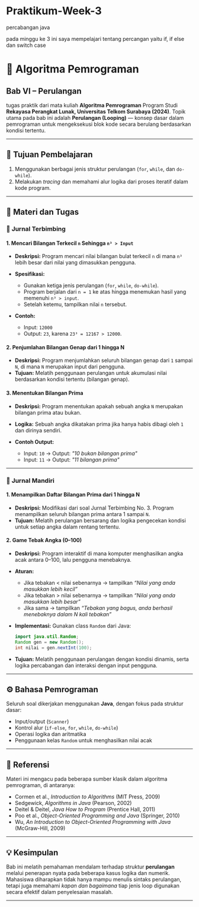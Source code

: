 # Praktikum-Week-3
percabangan java

pada minggu ke 3 ini saya mempelajari tentang percangan yaitu if, if else dan switch case
# 📘 Algoritma Pemrograman 

## Bab VI – Perulangan

tugas praktik dari mata kuliah **Algoritma Pemrograman** Program Studi **Rekayasa Perangkat Lunak, Universitas Telkom Surabaya (2024)**.
Topik utama pada bab ini adalah **Perulangan (Looping)** — konsep dasar dalam pemrograman untuk mengeksekusi blok kode secara berulang berdasarkan kondisi tertentu.

---

## 🎯 Tujuan Pembelajaran

1. Menggunakan berbagai jenis struktur perulangan (`for`, `while`, dan `do-while`).
2. Melakukan *tracing* dan memahami alur logika dari proses iteratif dalam kode program.

---

## 🧠 Materi dan Tugas

### 🧩 **Jurnal Terbimbing**

#### 1. Mencari Bilangan Terkecil `n` Sehingga `n³ > Input`

* **Deskripsi:** Program mencari nilai bilangan bulat terkecil `n` di mana `n³` lebih besar dari nilai yang dimasukkan pengguna.
* **Spesifikasi:**

  * Gunakan ketiga jenis perulangan (`for`, `while`, `do-while`).
  * Program berjalan dari `n = 1` ke atas hingga menemukan hasil yang memenuhi `n³ > input`.
  * Setelah ketemu, tampilkan nilai `n` tersebut.
* **Contoh:**

  * Input: `12000`
  * Output: `23`, karena `23³ = 12167 > 12000`.

#### 2. Penjumlahan Bilangan Genap dari 1 hingga N

* **Deskripsi:** Program menjumlahkan seluruh bilangan genap dari `1` sampai `N`, di mana `N` merupakan input dari pengguna.
* **Tujuan:** Melatih penggunaan perulangan untuk akumulasi nilai berdasarkan kondisi tertentu (bilangan genap).

#### 3. Menentukan Bilangan Prima

* **Deskripsi:** Program menentukan apakah sebuah angka `N` merupakan bilangan prima atau bukan.
* **Logika:** Sebuah angka dikatakan prima jika hanya habis dibagi oleh `1` dan dirinya sendiri.
* **Contoh Output:**

  * Input: `10` → Output: *"10 bukan bilangan prima"*
  * Input: `11` → Output: *"11 bilangan prima"*

---

### 🧩 **Jurnal Mandiri**

#### 1. Menampilkan Daftar Bilangan Prima dari 1 hingga N

* **Deskripsi:** Modifikasi dari soal Jurnal Terbimbing No. 3.
  Program menampilkan seluruh bilangan prima antara 1 sampai `N`.
* **Tujuan:** Melatih perulangan bersarang dan logika pengecekan kondisi untuk setiap angka dalam rentang tertentu.

#### 2. Game Tebak Angka (0–100)

* **Deskripsi:** Program interaktif di mana komputer menghasilkan angka acak antara 0–100, lalu pengguna menebaknya.
* **Aturan:**

  * Jika tebakan < nilai sebenarnya → tampilkan *“Nilai yang anda masukkan lebih kecil”*
  * Jika tebakan > nilai sebenarnya → tampilkan *“Nilai yang anda masukkan lebih besar”*
  * Jika sama → tampilkan *“Tebakan yang bagus, anda berhasil menebaknya dalam N kali tebakan”*
* **Implementasi:** Gunakan class `Random` dari Java:

  ```java
  import java.util.Random;
  Random gen = new Random();
  int nilai = gen.nextInt(100);
  ```
* **Tujuan:** Melatih penggunaan perulangan dengan kondisi dinamis, serta logika percabangan dan interaksi dengan input pengguna.

---

## ⚙️ Bahasa Pemrograman

Seluruh soal dikerjakan menggunakan **Java**, dengan fokus pada struktur dasar:

* Input/output (`Scanner`)
* Kontrol alur (`if-else`, `for`, `while`, `do-while`)
* Operasi logika dan aritmatika
* Penggunaan kelas `Random` untuk menghasilkan nilai acak

---

## 📄 Referensi

Materi ini mengacu pada beberapa sumber klasik dalam algoritma pemrograman, di antaranya:

* Cormen et al., *Introduction to Algorithms* (MIT Press, 2009)
* Sedgewick, *Algorithms in Java* (Pearson, 2002)
* Deitel & Deitel, *Java How to Program* (Prentice Hall, 2011)
* Poo et al., *Object-Oriented Programming and Java* (Springer, 2010)
* Wu, *An Introduction to Object-Oriented Programming with Java* (McGraw-Hill, 2009)

---

## 💡 Kesimpulan

Bab ini melatih pemahaman mendalam terhadap struktur **perulangan** melalui penerapan nyata pada beberapa kasus logika dan numerik.
Mahasiswa diharapkan tidak hanya mampu menulis sintaks perulangan, tetapi juga memahami *kapan dan bagaimana* tiap jenis loop digunakan secara efektif dalam penyelesaian masalah.

---
